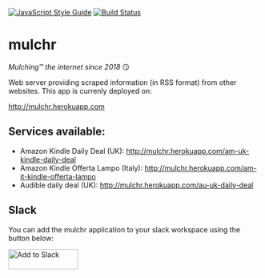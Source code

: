[![JavaScript Style Guide](https://img.shields.io/badge/code_style-standard-brightgreen.svg)](https://standardjs.com) [![Build Status](https://travis-ci.org/gverni/mulchr.svg?branch=master)](https://travis-ci.org/gverni/mulchr) 


# mulchr
_Mulching™ the internet since 2018_ :smirk:
 
Web server providing scraped information (in RSS format) from other websites. This app is currenly deployed on: 

http://mulchr.herokuapp.com

## Services available: 

- Amazon Kindle Daily Deal (UK):  http://mulchr.herokuapp.com/am-uk-kindle-daily-deal
- Amazon Kindle Offerta Lampo (Italy): http://mulchr.herokuapp.com/am-it-kindle-offerta-lampo 
- Audible daily deal (UK): http://mulchr.herokuapp.com/au-uk-daily-deal

## Slack 

You can add the mulchr application to your slack workspace using the button below: 

<a href="https://slack.com/oauth/authorize?scope=commands&client_id=293661224229.380443802117"><img alt="Add to Slack" height="40" width="139" src="https://platform.slack-edge.com/img/add_to_slack.png" srcset="https://platform.slack-edge.com/img/add_to_slack.png 1x, https://platform.slack-edge.com/img/add_to_slack@2x.png 2x" /></a>